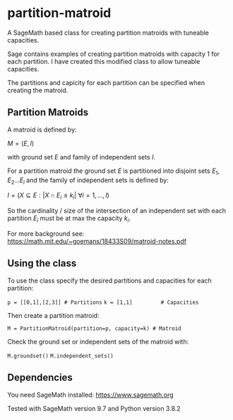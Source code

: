 # partition-matroid
A SageMath based class for creating partition matroids with tuneable capacities.

Sage contains examples of creating partition matroids with capacity 1 for each partition. I have created this modified class to allow tuneable capacities. 

The partitions and capicity for each partition can be specified when creating the matroid.

## Partition Matroids

A matroid is defined by:

$M = (E,I)$

with ground set $E$ and family of independent sets $I$. 

For a partition matroid the ground set $E$ is partitioned into disjoint sets $E_1,E_2...E_l$ and the family of independent sets is defined by:

$I = ( X \subseteq E: |X \cap E_i \le k_i|  \ \forall i = 1,...,l )$

So the cardinality / size of the intersection of an independent set with each partition $E_i$ must be at max the capacity $k_i$.

For more background see:
https://math.mit.edu/~goemans/18433S09/matroid-notes.pdf

## Using the class

To use the class specify the desired partitions and capacities for each partition:

`p = [[0,1],[2,3]] # Partitions`
`k = [1,1]         # Capacities`

Then create a partition matroid:

`M = PartitionMatroid(partition=p, capacity=k) # Matroid`

Check the ground set or independent sets of the matroid with:

`M.groundset()`
`M.independent_sets()`

## Dependencies
You need SageMath installed:
https://www.sagemath.org

Tested with SageMath version 9.7 and Python version 3.8.2
